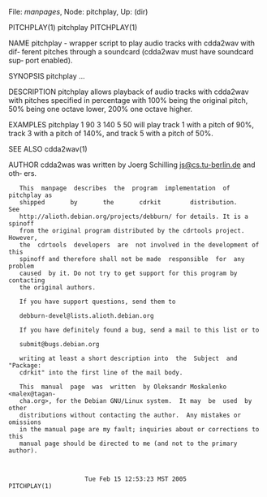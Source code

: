 File: *manpages*,  Node: pitchplay,  Up: (dir)

PITCHPLAY(1)                       pitchplay                      PITCHPLAY(1)



NAME
       pitchplay - wrapper script to play audio tracks with cdda2wav with dif‐
       ferent pitches through a soundcard (cdda2wav must have  soundcard  sup‐
       port enabled).

SYNOPSIS
       pitchplay <track a> <pitch a> <track b> <pitch b>...

DESCRIPTION
       pitchplay  allows  playback  of audio tracks with cdda2wav with pitches
       specified in percentage with 100% being the original pitch,  50%  being
       one octave lower, 200% one octave higher.

EXAMPLES
       pitchplay 1 90  3 140  5 50
       will  play  track  1 with a pitch of 90%, track 3 with a pitch of 140%,
       and track 5 with a pitch of 50%.

SEE ALSO
       cdda2wav(1)

AUTHOR
       cdda2was was written by Joerg Schilling <js@cs.tu-berlin.de>  and  oth‐
       ers.

       This  manpage  describes  the  program  implementation  of pitchplay as
       shipped       by       the       cdrkit        distribution.        See
       http://alioth.debian.org/projects/debburn/ for details. It is a spinoff
       from the original program distributed by the cdrtools project. However,
       the  cdrtools  developers  are  not involved in the development of this
       spinoff and therefore shall not be made  responsible  for  any  problem
       caused  by it. Do not try to get support for this program by contacting
       the original authors.

       If you have support questions, send them to

       debburn-devel@lists.alioth.debian.org

       If you have definitely found a bug, send a mail to this list or to

       submit@bugs.debian.org

       writing at least a short description into  the  Subject  and  "Package:
       cdrkit" into the first line of the mail body.

       This  manual  page  was  written  by Oleksandr Moskalenko <malex@tagan‐
       cha.org>, for the Debian GNU/Linux system.  It may  be  used  by  other
       distributions without contacting the author.  Any mistakes or omissions
       in the manual page are my fault; inquiries about or corrections to this
       manual page should be directed to me (and not to the primary author).



                         Tue Feb 15 12:53:23 MST 2005             PITCHPLAY(1)

